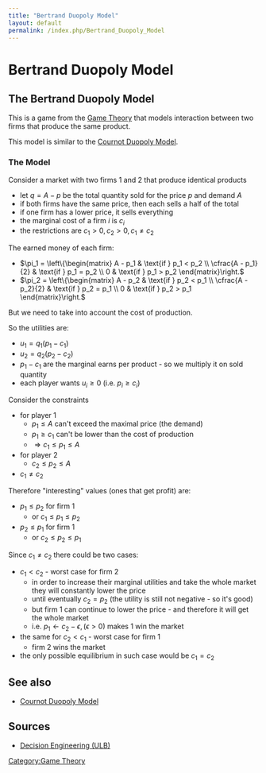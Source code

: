 ```yaml
---
title: "Bertrand Duopoly Model"
layout: default
permalink: /index.php/Bertrand_Duopoly_Model
---
```


# Bertrand Duopoly Model

## The Bertrand Duopoly Model
This is a game from the [Game Theory](Game_Theory) that models interaction between two firms that produce the same product. 

This model is similar to the [Cournot Duopoly Model](Cournot_Duopoly_Model).


### The Model
Consider a market with two firms $1$ and $2$ that produce identical products
- let $q = A - p$ be the total quantity sold for the price $p$ and demand $A$ 
- if both firms have the same price, then each sells a half of the total 
- if one firm has a lower price, it sells everything 
- the marginal cost of a firm $i$ is $c_i$
- the restrictions are $c_1 > 0, c_2 > 0, c_1 \ne c_2$

The earned money of each firm:
- $\pi_1 = \left\{\begin{matrix}
A - p_1 & \text{if } p_1 < p_2 \\  
\cfrac{A - p_1}{2} & \text{if } p_1 = p_2 \\
0 &  \text{if } p_1 > p_2
\end{matrix}\right.$
- $\pi_2 = \left\{\begin{matrix}
A - p_2 & \text{if } p_2 < p_1 \\  
\cfrac{A - p_2}{2} & \text{if } p_2 = p_1 \\
0 &  \text{if } p_2 > p_1
\end{matrix}\right.$


But we need to take into account the cost of production.

So the utilities are:
- $u_1 = q_1 (p_1 - c_1)$ 
- $u_2 = q_2 (p_2 - c_2)$ 
- $p_1 - c_1$ are the marginal earns per product - so we multiply it on sold quantity
- each player wants $u_i \geqslant 0$ (i.e. $p_i \geqslant c_i$)


Consider the constraints 
- for player 1
  - $p_1 \leqslant A$ can't exceed the maximal price (the demand)
  - $p_1 \geqslant c_1$ can't be lower than the cost of production
  - $\Rightarrow c_1 \leqslant p_1 \leqslant A$
- for player 2
  - $c_2 \leqslant p_2 \leqslant A$
- $c_1 \ne c_2$

Therefore "interesting" values (ones that get profit) are:
- $p_1 \leqslant p_2$ for firm 1
  - or $c_1 \leqslant p_1 \leqslant p_2$
- $p_2 \leqslant p_1$ for firm 1
  - or $c_2 \leqslant p_2 \leqslant p_1$

Since $c_1 \ne c_2$ there could be two cases:
- $c_1 < c_2$ - worst case for firm 2
  - in order to increase their marginal utilities and take the whole market they will constantly lower the price 
  - until eventually $c_2 = p_2$ (the utility is still not negative - so it's good)
  - but firm 1 can continue to lower the price - and therefore it will get the whole market 
  - i.e. $p_1 \leftarrow  c_2 - \epsilon, (\epsilon > 0)$ makes 1 win the market
- the same for $c_2 < c_1$ - worst case for firm 1
  - firm 2 wins the market
- the only possible equilibrium in such case would be $c_1 = c_2$

 
## See also
- [Cournot Duopoly Model](Cournot_Duopoly_Model)

## Sources
- [Decision Engineering (ULB)](Decision_Engineering_(ULB))

[Category:Game Theory](Category_Game_Theory)